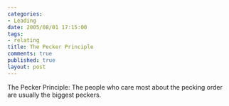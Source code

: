 ```yaml
--- 
categories: 
- Leading
date: 2005/08/01 17:15:00
tags: 
- relating
title: The Pecker Principle
comments: true
published: true
layout: post
---
```


<p>The Pecker Principle:  The people who care most about the pecking order are usually the biggest peckers.</p>
